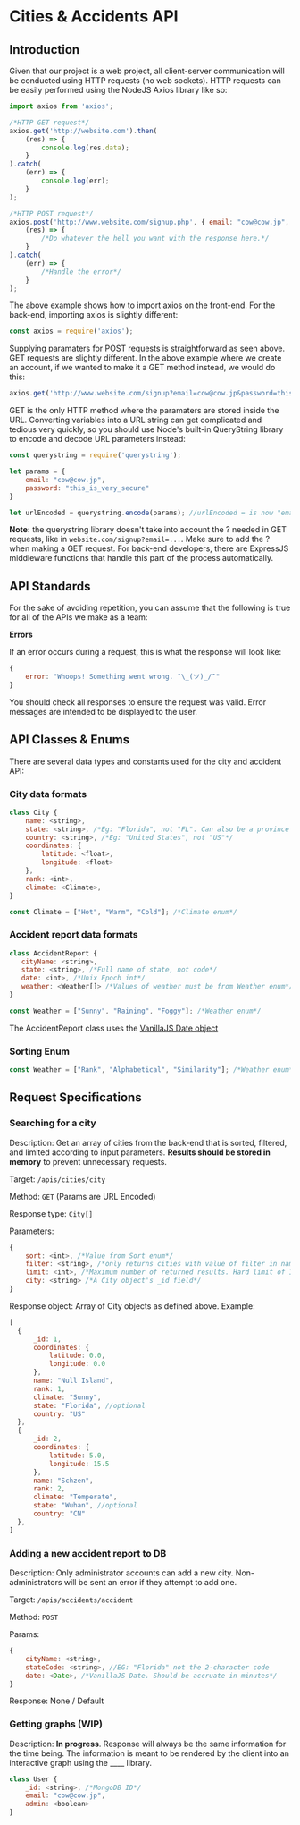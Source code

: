 
# Cities & Accidents API

## Introduction

Given that our project is a web project, all client-server communication will be conducted using HTTP requests (no web sockets). HTTP requests can be easily performed using the NodeJS Axios library like so:

```js
import axios from 'axios';

/*HTTP GET request*/
axios.get('http://website.com').then(
    (res) => {
        console.log(res.data);
    }
).catch(
    (err) => {
        console.log(err);
    }
);

/*HTTP POST request*/
axios.post('http://www.website.com/signup.php', { email: "cow@cow.jp", password: "this_is_very_secure"}).then(
    (res) => {
        /*Do whatever the hell you want with the response here.*/
    }
).catch(
    (err) => {
        /*Handle the error*/
    }
);

```

The above example shows how to import axios on the front-end. For the back-end, importing axios is slightly different:

```js
const axios = require('axios');
```

Supplying paramaters for POST requests is straightforward as seen above. GET requests are slightly different. In the above example where we create an account, if we wanted to make it a GET method instead, we would do this:

```js
axios.get('http://www.website.com/signup?email=cow@cow.jp&password=this_is_very_secure');
```

GET is the only HTTP method where the paramaters are stored inside the URL. Converting variables into a URL string can get complicated and tedious very quickly, so you should use Node's built-in QueryString library to encode and decode URL parameters instead:

```js
const querystring = require('querystring');

let params = {
    email: "cow@cow.jp",
    password: "this_is_very_secure"
}

let urlEncoded = querystring.encode(params); //urlEncoded = is now "email=cow@cow.jp&password=this_is_very_secure"
```

**Note:** the querystring library doesn't take into account the ? needed in GET requests, like in ```website.com/signup?email=...```. Make sure to add the ? when making a GET request. For back-end developers, there are ExpressJS middleware functions that handle this part of the process automatically.

## API Standards

For the sake of avoiding repetition, you can assume that the following is true for all of the APIs we make as a team:

**Errors**

If an error occurs during a request, this is what the response will look like:

```js
{
    error: "Whoops! Something went wrong. ¯\_(ツ)_/¯"
}
```

You should check all responses to ensure the request was valid. Error messages are intended to be displayed to the user.

## API Classes & Enums

There are several data types and constants used for the city and accident API:

### City data formats

```js
class City {
    name: <string>,
    state: <string>, /*Eg: "Florida", not "FL". Can also be a province or territory.*/
    country: <string>, /*Eg: "United States", not "US"*/
    coordinates: {
        latitude: <float>,
        longitude: <float>
    },
    rank: <int>,
    climate: <Climate>,
}
```
```js
const Climate = ["Hot", "Warm", "Cold"]; /*Climate enum*/
```
### Accident report data formats

```js
class AccidentReport {
   cityName: <string>,
   state: <string>, /*Full name of state, not code*/
   date: <int>, /*Unix Epoch int*/
   weather: <Weather[]> /*Values of weather must be from Weather enum*/
}
```
```js
const Weather = ["Sunny", "Raining", "Foggy"]; /*Weather enum*/
```
The AccidentReport class uses the [VanillaJS Date object](https://www.w3schools.com/jsref/jsref_obj_date.asp)

### Sorting Enum

```js
const Weather = ["Rank", "Alphabetical", "Similarity"]; /*Weather enum*/
```

## Request Specifications

### Searching for a city

Description: Get an array of cities from the back-end that is sorted, filtered, and limited according to input parameters. **Results should be stored in memory** to prevent unnecessary requests.

Target: ```/apis/cities/city```

Method: ```GET``` (Params are URL Encoded)

Response type: ```City[]```

Parameters:

```js
{
    sort: <int>, /*Value from Sort enum*/
    filter: <string>, /*only returns cities with value of filter in name */
    limit: <int>, /*Maximum number of returned results. Hard limit of 100 results */
    city: <string> /*A City object's _id field*/
}
```

Response object: Array of City objects as defined above. Example:

```js
[
  {
      _id: 1,
      coordinates: {
          latitude: 0.0,
          longitude: 0.0
      },
      name: "Null Island",
      rank: 1,
      climate: "Sunny",
      state: "Florida", //optional
      country: "US"
  },
  {
      _id: 2,
      coordinates: {
          latitude: 5.0,
          longitude: 15.5
      },
      name: "Schzen",
      rank: 2,
      climate: "Temperate",
      state: "Wuhan", //optional
      country: "CN"
  },
]
```

### Adding a new accident report to DB

Description: Only administrator accounts can add a new city. Non-administrators will be sent an error if they attempt to add one.

Target: ```/apis/accidents/accident```

Method: ```POST```

Params:

```js
{
    cityName: <string>,
    stateCode: <string>, //EG: "Florida" not the 2-character code
    date: <Date>, /*VanillaJS Date. Should be accruate in minutes*/
}
```

Response: None / Default

### Getting graphs (WIP)

Description: **In progress**. Response will always be the same information for the time being. The information is meant to be rendered by the client into an interactive graph using the ____ library.




```js
class User {
    _id: <string>, /*MongoDB ID*/
    email: "cow@cow.jp",
    admin: <boolean>
}
```
